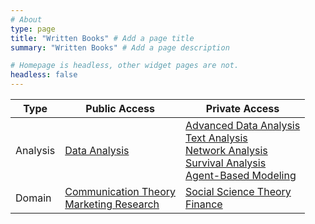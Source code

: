 ```yaml
---
# About
type: page
title: "Written Books" # Add a page title
summary: "Written Books" # Add a page description

# Homepage is headless, other widget pages are not.
headless: false
---
```

| Type 	| Public Access 	| Private Access 	|
|---	|---	|---	|
| Analysis 	| [Data Analysis](https://bookdown.org/mike/data_analysis/) 	| [Advanced Data Analysis](https://bookdown.org/mike/advanced_data_analysis/)<br>[Text Analysis](https://bookdown.org/mike/text_analysis/)<br>[Network Analysis](https://bookdown.org/mike/network_analysis/)<br>[Survival Analysis](https://bookdown.org/mike/survival_analysis/)<br>[Agent-Based Modeling](https://bookdown.org/mike/abm/) 	|
| Domain 	| [Communication Theory](https://bookdown.org/mike/comm_theory/)<br>[Marketing Research](https://bookdown.org/mike/marketing_research/) 	| [Social Science Theory](https://bookdown.org/mike/social-theory/)<br>[Finance](https://bookdown.org/mike/finance/) 	|